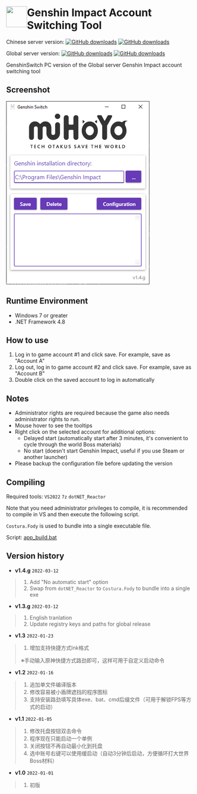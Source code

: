 # <img src="src/Resources/YunjinSideFace.png" width = "56" height = "56" alt="" align="left" /> Genshin Impact Account Switching Tool

Chinese server version:
[![GitHub downloads](https://img.shields.io/github/downloads/emako/genshin-switch/total)](https://github.com/emako/genshin-switch/releases)
[![GitHub downloads](https://img.shields.io/github/downloads/emako/genshin-switch/latest/total)](https://github.com/emako/genshin-switch/releases)

Global server version:
[![GitHub downloads](https://img.shields.io/github/downloads/jomata/genshin-switch/total)](https://github.com/jomata/genshin-switch/releases)
[![GitHub downloads](https://img.shields.io/github/downloads/jomata/genshin-switch/latest/total)](https://github.com/jomata/genshin-switch/releases)


GenshinSwitch
PC version of the Global server Genshin Impact account switching tool

## Screenshot

![main](screen-shot/main.png)

## Runtime Environment

-  Windows 7 or greater
- .NET Framework 4.8

## How to use

1. Log in to game account #1 and click save. For example, save as "Account A"
2. Log out, log in to game account #2 and click save. For example, save as "Account B"
3. Double click on the saved account to log in automatically

## Notes

- Administrator rights are required because the game also needs administrator rights to run.
- Mouse hover to see the tooltips
- Right click on the selected account for additional options: 
    - Delayed start (automatically start after 3 minutes, it's convenient to cycle through the world Boss materials)
    - No start (doesn't start Genshin Impact, useful if you use Steam or another launcher)
- Please backup the configuration file before updating the version

## Compiling

Required tools: `VS2022` `7z` `dotNET_Reactor`

Note that you need administrator privileges to compile, it is recommended to compile in VS and then execute the following script.

`Costura.Fody` is used to bundle into a single executable file.

Script: [app_build.bat](app_build.bat)

## Version history

- **v1.4.g**  `2022-03-12`
> 1. Add "No automatic start" option
> 1. Swap from `dotNET_Reactor` to `Costura.Fody` to bundle into a single exe

- **v1.3.g**  `2022-03-12`

> 1. English tranlation
> 1. Update registry keys and paths for global release

- **v1.3**  `2022-01-23`

>1. 增加支持快捷方式lnk格式
>
>   ※手动输入原神快捷方式路劲即可，这样可用于自定义启动命令

- **v1.2**  `2022-01-16`

> 1. 追加单文件编译版本
> 1. 修改容易被小盾牌遮挡的程序图标
> 1. 支持安装路劲填写具体exe、bat、cmd后缀文件（可用于解锁FPS等方式的启动）

- **v1.1**  `2022-01-05`

>1. 修改托盘按钮双击命令
>2. 程序现在只能启动一个单例
>3. 关闭按钮不再自动最小化到托盘
>4. 选中账号右键可以使用缓启动（自动3分钟后启动，方便循环打大世界Boss材料）

- **v1.0**  `2022-01-01`

>1. 初版


